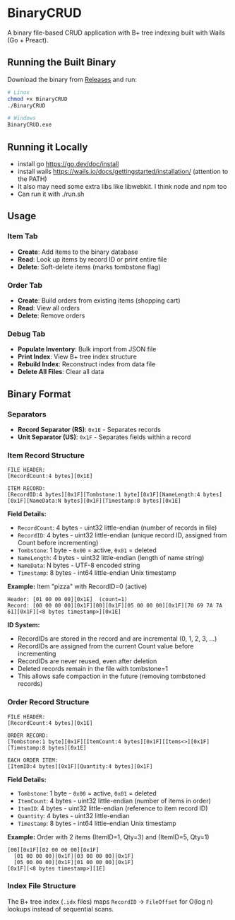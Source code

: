 # BinaryCRUD

A binary file-based CRUD application with B+ tree indexing built with Wails (Go + Preact).

## Running the Built Binary

Download the binary from [Releases](https://github.com/YourUsername/BinaryCRUD/releases) and run:

```bash
# Linux
chmod +x BinaryCRUD
./BinaryCRUD

# Windows
BinaryCRUD.exe
```

## Running it Locally

- install go <https://go.dev/doc/install>
- install wails <https://wails.io/docs/gettingstarted/installation/> (attention to the PATH)
- It also may need some extra libs like libwebkit. I think node and npm too
- Can run it with ./run.sh

## Usage

### Item Tab

- **Create**: Add items to the binary database
- **Read**: Look up items by record ID or print entire file
- **Delete**: Soft-delete items (marks tombstone flag)

### Order Tab

- **Create**: Build orders from existing items (shopping cart)
- **Read**: View all orders
- **Delete**: Remove orders

### Debug Tab

- **Populate Inventory**: Bulk import from JSON file
- **Print Index**: View B+ tree index structure
- **Rebuild Index**: Reconstruct index from data file
- **Delete All Files**: Clear all data

## Binary Format

### Separators

- **Record Separator (RS)**: `0x1E` - Separates records
- **Unit Separator (US)**: `0x1F` - Separates fields within a record

### Item Record Structure

```
FILE HEADER:
[RecordCount:4 bytes][0x1E]

ITEM RECORD:
[RecordID:4 bytes][0x1F][Tombstone:1 byte][0x1F][NameLength:4 bytes][0x1F][NameData:N bytes][0x1F][Timestamp:8 bytes][0x1E]
```

**Field Details:**

- `RecordCount`: 4 bytes - uint32 little-endian (number of records in file)
- `RecordID`: 4 bytes - uint32 little-endian (unique record ID, assigned from Count before incrementing)
- `Tombstone`: 1 byte - `0x00` = active, `0x01` = deleted
- `NameLength`: 4 bytes - uint32 little-endian (length of name string)
- `NameData`: N bytes - UTF-8 encoded string
- `Timestamp`: 8 bytes - int64 little-endian Unix timestamp

**Example:** Item "pizza" with RecordID=0 (active)

```
Header: [01 00 00 00][0x1E]  (count=1)
Record: [00 00 00 00][0x1F][00][0x1F][05 00 00 00][0x1F][70 69 7A 7A 61][0x1F][<8 bytes timestamp>][0x1E]
```

**ID System:**
- RecordIDs are stored in the record and are incremental (0, 1, 2, 3, ...)
- RecordIDs are assigned from the current Count value before incrementing
- RecordIDs are never reused, even after deletion
- Deleted records remain in the file with tombstone=1
- This allows safe compaction in the future (removing tombstoned records)

### Order Record Structure

```
FILE HEADER:
[RecordCount:4 bytes][0x1E]

ORDER RECORD:
[Tombstone:1 byte][0x1F][ItemCount:4 bytes][0x1F][Items<>][0x1F][Timestamp:8 bytes][0x1E]

EACH ORDER ITEM:
[ItemID:4 bytes][0x1F][Quantity:4 bytes][0x1F]
```

**Field Details:**

- `Tombstone`: 1 byte - `0x00` = active, `0x01` = deleted
- `ItemCount`: 4 bytes - uint32 little-endian (number of items in order)
- `ItemID`: 4 bytes - uint32 little-endian (reference to item record ID)
- `Quantity`: 4 bytes - uint32 little-endian
- `Timestamp`: 8 bytes - int64 little-endian Unix timestamp

**Example:** Order with 2 items (ItemID=1, Qty=3) and (ItemID=5, Qty=1)

```
[00][0x1F][02 00 00 00][0x1F]
  [01 00 00 00][0x1F][03 00 00 00][0x1F]
  [05 00 00 00][0x1F][01 00 00 00][0x1F]
[0x1F][<8 bytes timestamp>][1E]
```

### Index File Structure

The B+ tree index (`.idx` files) maps `RecordID` → `FileOffset` for O(log n) lookups instead of sequential scans.
